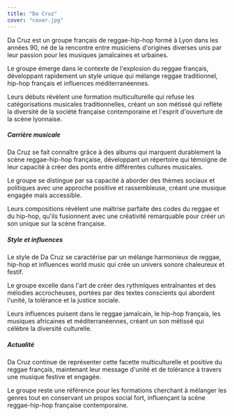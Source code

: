 ```yaml
---
title: "Da Cruz"
cover: "cover.jpg"
---
```


Da Cruz est un groupe français de reggae-hip-hop formé à Lyon dans les années 90, né de la rencontre entre musiciens
d'origines diverses unis par leur passion pour les musiques jamaïcaines et urbaines.

Le groupe émerge dans le contexte de l'explosion du reggae français, développant rapidement un style unique qui mélange
reggae traditionnel, hip-hop français et influences méditerranéennes.

Leurs débuts révèlent une formation multiculturelle qui refuse les catégorisations musicales traditionnelles, créant un
son métissé qui reflète la diversité de la société française contemporaine et l'esprit d'ouverture de la scène
lyonnaise.


##### Carrière musicale

Da Cruz se fait connaître grâce à des albums qui marquent durablement la scène reggae-hip-hop française, développant un
répertoire qui témoigne de leur capacité à créer des ponts entre différentes cultures musicales.

Le groupe se distingue par sa capacité à aborder des thèmes sociaux et politiques avec une approche positive et
rassembleuse, créant une musique engagée mais accessible.

Leurs compositions révèlent une maîtrise parfaite des codes du reggae et du hip-hop, qu'ils fusionnent avec une
créativité remarquable pour créer un son unique sur la scène française.


##### Style et influences

Le style de Da Cruz se caractérise par un mélange harmonieux de reggae, hip-hop et influences world music qui crée un
univers sonore chaleureux et festif.

Le groupe excelle dans l'art de créer des rythmiques entraînantes et des mélodies accrocheuses, portées par des textes
conscients qui abordent l'unité, la tolérance et la justice sociale.

Leurs influences puisent dans le reggae jamaïcain, le hip-hop français, les musiques africaines et méditerranéennes,
créant un son métissé qui célèbre la diversité culturelle.


##### Actualité

Da Cruz continue de représenter cette facette multiculturelle et positive du reggae français, maintenant leur message
d'unité et de tolérance à travers une musique festive et engagée.

Le groupe reste une référence pour les formations cherchant à mélanger les genres tout en conservant un propos social
fort, influençant la scène reggae-hip-hop française contemporaine.

